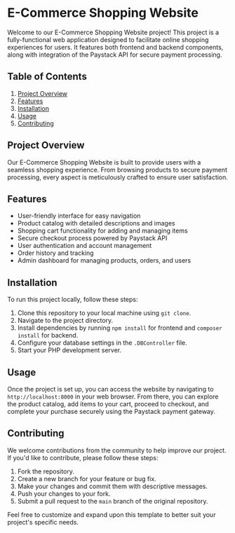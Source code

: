 # E-Commerce Shopping Website

Welcome to our E-Commerce Shopping Website project! This project is a fully-functional web application designed to facilitate online shopping experiences for users. It features both frontend and backend components, along with integration of the Paystack API for secure payment processing.

## Table of Contents
1. [Project Overview](#project-overview)
2. [Features](#features)
3. [Installation](#installation)
4. [Usage](#usage)
5. [Contributing](#contributing)

## Project Overview
Our E-Commerce Shopping Website is built to provide users with a seamless shopping experience. From browsing products to secure payment processing, every aspect is meticulously crafted to ensure user satisfaction.

## Features
- User-friendly interface for easy navigation
- Product catalog with detailed descriptions and images
- Shopping cart functionality for adding and managing items
- Secure checkout process powered by Paystack API
- User authentication and account management
- Order history and tracking
- Admin dashboard for managing products, orders, and users

## Installation
To run this project locally, follow these steps:
1. Clone this repository to your local machine using `git clone`.
2. Navigate to the project directory.
3. Install dependencies by running `npm install` for frontend and `composer install` for backend.
4. Configure your database settings in the `.DBController` file.
5. Start your PHP development server.

## Usage
Once the project is set up, you can access the website by navigating to `http://localhost:8000` in your web browser. From there, you can explore the product catalog, add items to your cart, proceed to checkout, and complete your purchase securely using the Paystack payment gateway.

## Contributing
We welcome contributions from the community to help improve our project. If you'd like to contribute, please follow these steps:
1. Fork the repository.
2. Create a new branch for your feature or bug fix.
3. Make your changes and commit them with descriptive messages.
4. Push your changes to your fork.
5. Submit a pull request to the `main` branch of the original repository.

Feel free to customize and expand upon this template to better suit your project's specific needs.

